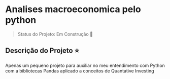 # Analises macroeconomica pelo python
 
> Status do Projeto: Em Construção :construction:

## Descrição do Projeto :star: 
<p>
Apenas um pequeno projeto para auxiliar no meu entendimento com Python com a bibliotecas Pandas aplicado a conceitos de Quantative Investing
</p>
